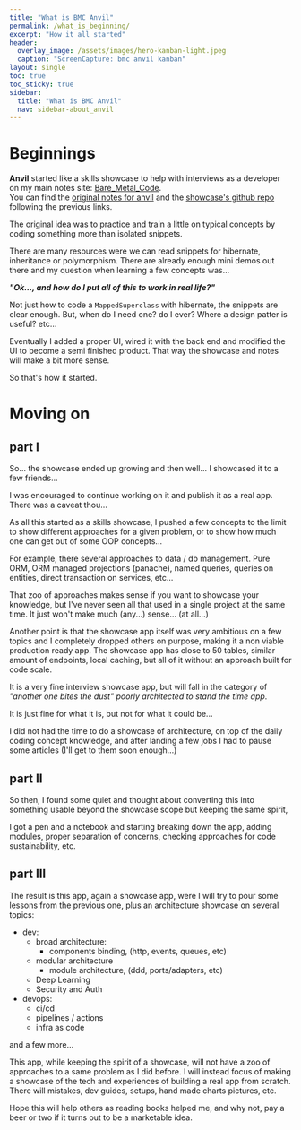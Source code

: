 ```yaml
---
title: "What is BMC Anvil"
permalink: /what_is_beginning/
excerpt: "How it all started"
header:
  overlay_image: /assets/images/hero-kanban-light.jpeg
  caption: "ScreenCapture: bmc anvil kanban"
layout: single
toc: true
toc_sticky: true
sidebar:
  title: "What is BMC Anvil"
  nav: sidebar-about_anvil
---
```


# Beginnings

**Anvil** started like a skills showcase to help with interviews as a developer on my main notes
site: [Bare_Metal_Code](https://www.baremetalcode.com/).<br>
You can find the [original notes for anvil](https://www.baremetalcode.com/bmc_showcase/) and
the [showcase's github repo](https://github.com/JohnnyXavier/bare-metal-flow) following the previous links.

The original idea was to practice and train a little on typical concepts by coding something more than isolated snippets.

There are many resources were we can read snippets for hibernate, inheritance or polymorphism. There are already enough mini demos out there
and my question when learning a few concepts was...

***"Ok..., and how do I put all of this to work in real life?"***

Not just how to code a `MappedSuperclass` with hibernate, the snippets are clear enough. But, when do I need one? do I ever? Where a design
patter is useful? etc...

Eventually I added a proper UI, wired it with the back end and modified the UI to become a semi finished product. That way the showcase and
notes will make a bit more sense.

So that's how it started.

# Moving on

## part I

So... the showcase ended up growing and then well... I showcased it to a few friends...

I was encouraged to continue working on it and publish it as a real app. There was a caveat thou...

As all this started as a skills showcase, I pushed a few concepts to the limit to show different approaches for a given problem, or to show
how much one can get out of some OOP concepts...

For example, there several approaches to data / db management. Pure ORM, ORM managed projections (panache), named queries, queries on
entities, direct transaction on services, etc...

That zoo of approaches makes sense if you want to showcase your knowledge, but I've never seen all that used in a single project at the same
time. It just won't make much (any...) sense... (at all...)

Another point is that the showcase app itself was very ambitious on a few topics and I completely dropped others on purpose, making it a non
viable production ready app. The showcase app has close to 50 tables, similar amount of endpoints, local caching, but all of it without an
approach built for code scale.

It is a very fine interview showcase app, but will fall in the category of *"another one bites the dust" poorly architected to stand the
time app*.

It is just fine for what it is, but not for what it could be...

I did not had the time to do a showcase of architecture, on top of the daily coding concept knowledge, and after landing a few jobs I had to
pause some articles (I'll get to them soon enough...)

## part II

So then, I found some quiet and thought about converting this into something usable beyond the showcase scope but keeping the same spirit,

I got a pen and a notebook and starting breaking down the app, adding modules, proper separation of concerns, checking approaches for code
sustainability, etc.

## part III

The result is this app, again a showcase app, were I will try to pour some lessons from the previous one, plus an architecture showcase on
several topics:

- dev:
    - broad architecture:
        - components binding, (http, events, queues, etc)
    - modular architecture
        - module architecture, (ddd, ports/adapters, etc)
    - Deep Learning
    - Security and Auth
- devops:
    - ci/cd
    - pipelines / actions
    - infra as code

and a few more...

This app, while keeping the spirit of a showcase, will not have a zoo of approaches to a same problem as I did before.
I will instead focus of making a showcase of the tech and experiences of building a real app from scratch. There will mistakes, dev guides,
setups, hand made charts pictures, etc.

Hope this will help others as reading books helped me, and why not, pay a beer or two if it turns out to be a marketable idea.